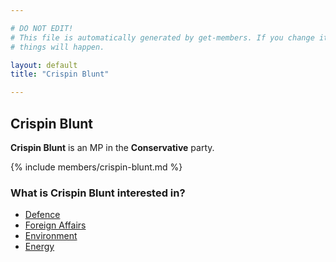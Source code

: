 ```yaml
---

# DO NOT EDIT!
# This file is automatically generated by get-members. If you change it, bad
# things will happen.

layout: default
title: "Crispin Blunt"

---
```


## Crispin Blunt

**Crispin Blunt** is an MP in the **Conservative** party.

{% include members/crispin-blunt.md %}

### What is Crispin Blunt interested in?


* [Defence](/interests/defence.html)
* [Foreign Affairs](/interests/foreign-affairs.html)
* [Environment](/interests/environment.html)
* [Energy](/interests/energy.html)
